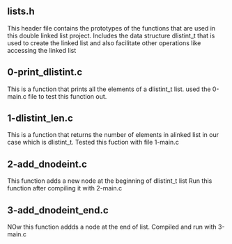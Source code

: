 ## lists.h
This header file contains the prototypes of the functions that are used in this double linked list project.
Includes the data structure dlistint_t that is used to create the linked list and also facilitate other operations like accessing the linked list

## 0-print_dlistint.c
This is a function that prints all the elements of a dlistint_t list.
used the 0-main.c file to test this function out.

## 1-dlistint_len.c
This is a function that returns the number of elements in alinked list in our case which is dlistint_t.
Tested this fuction with file 1-main.c

## 2-add_dnodeint.c
This function adds a new node at the beginning of dlistint_t list
Run this function after compiling it with 2-main.c

## 3-add_dnodeint_end.c
NOw this function addds a node at the end of list.
Compiled and run with 3-main.c

